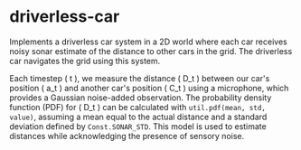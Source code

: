# driverless-car

Implements a driverless car system in a 2D world where each car receives noisy sonar estimate of the distance to other cars in the grid. The driverless car navigates the grid using this system. 

Each timestep \( t \), we measure the distance \( D_t \) between our car's position \( a_t \) and another car's position \( C_t \) using a microphone, which provides a Gaussian noise-added observation. The probability density function (PDF) for \( D_t \) can be calculated with `util.pdf(mean, std, value)`, assuming a mean equal to the actual distance and a standard deviation defined by `Const.SONAR_STD`. This model is used to estimate distances while acknowledging the presence of sensory noise.
